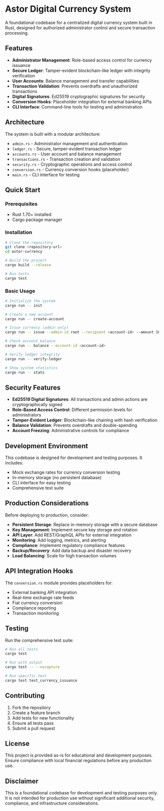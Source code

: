 # Astor Digital Currency System

A foundational codebase for a centralized digital currency system built in Rust, designed for authorized administrator control and secure transaction processing.

## Features

- **Administrator Management**: Role-based access control for currency issuance
- **Secure Ledger**: Tamper-evident blockchain-like ledger with integrity verification
- **User Accounts**: Balance management and transfer capabilities
- **Transaction Validation**: Prevents overdrafts and unauthorized transactions
- **Digital Signatures**: Ed25519 cryptographic signatures for security
- **Conversion Hooks**: Placeholder integration for external banking APIs
- **CLI Interface**: Command-line tools for testing and administration

## Architecture

The system is built with a modular architecture:

- `admin.rs` - Administrator management and authentication
- `ledger.rs` - Secure, tamper-evident transaction ledger
- `accounts.rs` - User account and balance management
- `transactions.rs` - Transaction creation and validation
- `security.rs` - Cryptographic operations and access control
- `conversion.rs` - Currency conversion hooks (placeholder)
- `main.rs` - CLI interface for testing

## Quick Start

### Prerequisites

- Rust 1.70+ installed
- Cargo package manager

### Installation

```bash
# Clone the repository
git clone <repository-url>
cd astor-currency

# Build the project
cargo build --release

# Run tests
cargo test
```

### Basic Usage

```bash
# Initialize the system
cargo run -- init

# Create a new account
cargo run -- create-account

# Issue currency (admin only)
cargo run -- issue --admin-id root --recipient <account-id> --amount 1000

# Check account balance
cargo run -- balance --account-id <account-id>

# Verify ledger integrity
cargo run -- verify-ledger

# Show system statistics
cargo run -- stats
```

## Security Features

- **Ed25519 Digital Signatures**: All transactions and admin actions are cryptographically signed
- **Role-Based Access Control**: Different permission levels for administrators
- **Tamper-Evident Ledger**: Blockchain-like chaining with hash verification
- **Balance Validation**: Prevents overdrafts and double-spending
- **Account Freezing**: Administrative controls for compliance

## Development Environment

This codebase is designed for development and testing purposes. It includes:

- Mock exchange rates for currency conversion testing
- In-memory storage (no persistent database)
- CLI interface for easy testing
- Comprehensive test suite

## Production Considerations

Before deploying to production, consider:

- **Persistent Storage**: Replace in-memory storage with a secure database
- **Key Management**: Implement secure key storage and rotation
- **API Layer**: Add REST/GraphQL APIs for external integration
- **Monitoring**: Add logging, metrics, and alerting
- **Compliance**: Implement regulatory compliance features
- **Backup/Recovery**: Add data backup and disaster recovery
- **Load Balancing**: Scale for high transaction volumes

## API Integration Hooks

The `conversion.rs` module provides placeholders for:

- External banking API integration
- Real-time exchange rate feeds
- Fiat currency conversion
- Compliance reporting
- Transaction monitoring

## Testing

Run the comprehensive test suite:

```bash
# Run all tests
cargo test

# Run with output
cargo test -- --nocapture

# Run specific test
cargo test test_currency_issuance
```

## Contributing

1. Fork the repository
2. Create a feature branch
3. Add tests for new functionality
4. Ensure all tests pass
5. Submit a pull request

## License

This project is provided as-is for educational and development purposes. Ensure compliance with local financial regulations before any production use.

## Disclaimer

This is a foundational codebase for development and testing purposes only. It is not intended for production use without significant additional security, compliance, and infrastructure considerations.
